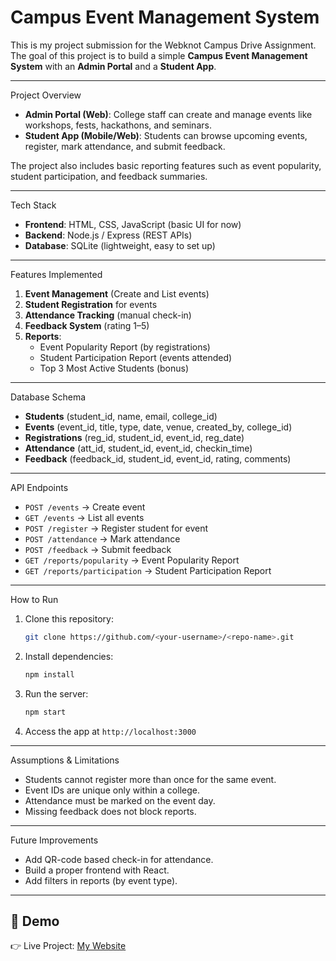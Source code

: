 # Campus Event Management System

This is my project submission for the Webknot Campus Drive Assignment.  
The goal of this project is to build a simple **Campus Event Management System** with an **Admin Portal** and a **Student App**.

---

 Project Overview
- **Admin Portal (Web)**: College staff can create and manage events like workshops, fests, hackathons, and seminars.  
- **Student App (Mobile/Web)**: Students can browse upcoming events, register, mark attendance, and submit feedback.  

The project also includes basic reporting features such as event popularity, student participation, and feedback summaries.

---

Tech Stack
- **Frontend**: HTML, CSS, JavaScript (basic UI for now)  
- **Backend**: Node.js / Express (REST APIs)  
- **Database**: SQLite (lightweight, easy to set up)  

---

Features Implemented
1. **Event Management** (Create and List events)  
2. **Student Registration** for events  
3. **Attendance Tracking** (manual check-in)  
4. **Feedback System** (rating 1–5)  
5. **Reports**:
   - Event Popularity Report (by registrations)  
   - Student Participation Report (events attended)  
   - Top 3 Most Active Students (bonus)  

---

 Database Schema
- **Students** (student_id, name, email, college_id)  
- **Events** (event_id, title, type, date, venue, created_by, college_id)  
- **Registrations** (reg_id, student_id, event_id, reg_date)  
- **Attendance** (att_id, student_id, event_id, checkin_time)  
- **Feedback** (feedback_id, student_id, event_id, rating, comments)  

---

API Endpoints
- `POST /events` → Create event  
- `GET /events` → List all events  
- `POST /register` → Register student for event  
- `POST /attendance` → Mark attendance  
- `POST /feedback` → Submit feedback  
- `GET /reports/popularity` → Event Popularity Report  
- `GET /reports/participation` → Student Participation Report  

---

How to Run
1. Clone this repository:  
   ```bash
   git clone https://github.com/<your-username>/<repo-name>.git
   ```
2. Install dependencies:  
   ```bash
   npm install
   ```
3. Run the server:  
   ```bash
   npm start
   ```
4. Access the app at `http://localhost:3000`

---

Assumptions & Limitations
- Students cannot register more than once for the same event.  
- Event IDs are unique only within a college.  
- Attendance must be marked on the event day.  
- Missing feedback does not block reports.  

---

Future Improvements
- Add QR-code based check-in for attendance.  
- Build a proper frontend with React.  
- Add filters in reports (by event type).  

---

## 📸 Demo
👉 Live Project: [My Website](https://lovable.dev/projects/77379c48-16cd-4d9c-bce5-1ce9a83f1220)  
